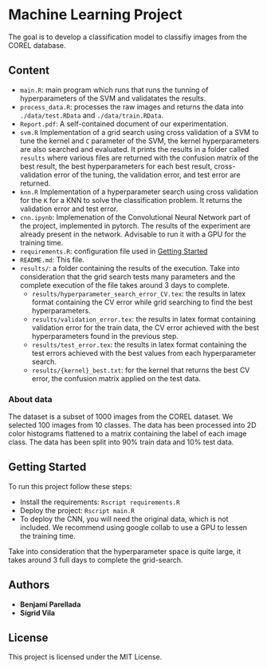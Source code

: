 # Machine Learning Project 
The goal is to develop a classification model to classifiy images from the COREL database.

## Content
* `main.R`: main program which runs that runs the tunning of hyperparameters of the SVM and validatates the results.
* `process_data.R`: processes the raw images and returns the data into `./data/test.RData` and `./data/train.RData`.
* `Report.pdf`: A self-contained document of our experimentation.
* `svm.R` Implementation of a grid search using cross validation of a SVM to tune the kernel and `C` parameter of the SVM, the kernel hyperparameters are also searched and evaluated. It prints the results in a folder called `results` where various files are returned with the confusion matrix of the best result, the best hyperparameters for each best result, cross-validation error of the tuning, the validation error, and test error are returned.
* `knn.R` Implementation of a hyperparameter search using cross validation for the `K` for a KNN to solve the classification problem. It returns the validation error and test error.
* `cnn.ipynb`: Implemenation of the Convolutional Neural Network part of the project, implemented in pytorch. The results of the experiment are already present in the network. Advisable to run it with a GPU for the training time.
* `requirements.R`: configuration file used in [Getting Started](#Getting-Started)
* `README.md`: This file.
* `results/`: a folder containing the results of the execution. Take into consideration that the grid search tests many parameters and the complete execution of the file takes around 3 days to complete. 
	- `results/hyperparameter_search_error_CV.tex`: the results in latex format containing the CV error while grid searching to find the best hyperparameters.
	- `results/validation_error.tex`: the results in latex format containing validation error for the train data, the CV error achieved with the best hyperparameters found in the previous step.
	- `results/test_error.tex`: the results in latex format containing the test errors achieved with the best values from each hyperparameter search.
	- `results/{kernel}_best.txt`: for the kernel that returns the best CV error, the confusion matrix applied on the test data.

### About data
The dataset is a subset of 1000 images from the COREL dataset. We selected 100 images from 10 classes. The data has been processed into 2D color histograms flattened to a matrix containing the label of each image class. The data has been split into 90% train data and 10% test data.


## Getting Started
To run this project follow these steps:
* Install the requirements: `Rscript requirements.R`
* Deploy the project: `Rscript main.R`
* To deploy the CNN, you will need the original data, which is not included. We recommend using google collab to use a GPU to lessen the training time.

Take into consideration that the hyperparameter space is quite large, it takes around 3 full days to complete the grid-search.

## Authors
* **Benjamí Parellada**
* **Sígrid Vila**

## License
This project is licensed under the MIT License.

